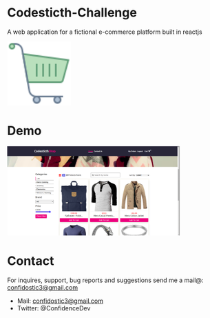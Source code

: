 # Codesticth-Challenge

A web application for a fictional e-commerce platform built in reactjs

<img src="https://github.com/ConfidenceDev/Codesticth-Challenge/blob/main/public/logo.png" width="148" alt="icon">

# Demo

<p float="left">
<img src="https://github.com/ConfidenceDev/Codesticth-Challenge/blob/main/src/assets/demo.png" width="400" alt="demo">
</p>

# Contact

For inquires, support, bug reports and suggestions send me a mail@: confidostic3@gmail.com

- Mail: confidostic3@gmail.com
- Twitter: @ConfidenceDev
